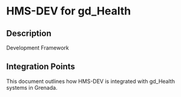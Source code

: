 # HMS-DEV for gd_Health

## Description

Development Framework

## Integration Points

This document outlines how HMS-DEV is integrated with gd_Health systems in Grenada.
